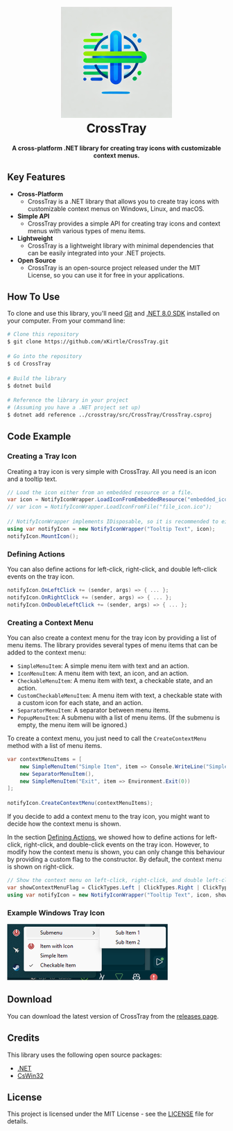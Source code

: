 ﻿<h1 align="center">
  <br>
  <a href="#">
    <img src="./media/CrossTray.png" alt="CrossTray" width="256">
  </a>
  <br>
  CrossTray
  <br>
</h1>

<h4 align="center">A cross-platform .NET library for creating tray icons with customizable context menus.</h4>

## Key Features

- **Cross-Platform**
  - CrossTray is a .NET library that allows you to create tray icons with customizable context menus on Windows, Linux, and macOS.
- **Simple API**
  - CrossTray provides a simple API for creating tray icons and context menus with various types of menu items.
- **Lightweight**
  - CrossTray is a lightweight library with minimal dependencies that can be easily integrated into your .NET projects.
- **Open Source**
  - CrossTray is an open-source project released under the MIT License, so you can use it for free in your applications.

## How To Use

To clone and use this library, you'll need [Git](https://git-scm.com) and [.NET 8.0 SDK](https://dotnet.microsoft.com/download/dotnet/8.0) installed on your computer. From your command line:

```bash
# Clone this repository
$ git clone https://github.com/xKirtle/CrossTray.git

# Go into the repository
$ cd CrossTray

# Build the library
$ dotnet build

# Reference the library in your project
# (Assuming you have a .NET project set up)
$ dotnet add reference ../crosstray/src/CrossTray/CrossTray.csproj
```
## Code Example

### Creating a Tray Icon
Creating a tray icon is very simple with CrossTray. All you need is an icon and a tooltip text.

```csharp
// Load the icon either from an embedded resource or a file.
var icon = NotifyIconWrapper.LoadIconFromEmbeddedResource("embedded_icon.ico", Assembly.GetExecutingAssembly());
// var icon = NotifyIconWrapper.LoadIconFromFile("file_icon.ico");

// NotifyIconWrapper implements IDisposable, so it is recommended to either use it within a using block or call Dispose() when you are done.
using var notifyIcon = new NotifyIconWrapper("Tooltip Text", icon);
notifyIcon.MountIcon();
```

### Defining Actions 

You can also define actions for left-click, right-click, and double left-click events on the tray icon.

```csharp
notifyIcon.OnLeftClick += (sender, args) => { ... };
notifyIcon.OnRightClick += (sender, args) => { ... };
notifyIcon.OnDoubleLeftClick += (sender, args) => { ... };
```

### Creating a Context Menu

You can also create a context menu for the tray icon by providing a list of menu items.
The library provides several types of menu items that can be added to the context menu:

- `SimpleMenuItem`: A simple menu item with text and an action.
- `IconMenuItem`: A menu item with text, an icon, and an action.
- `CheckableMenuItem`: A menu item with text, a checkable state, and an action.
- `CustomCheckableMenuItem`: A menu item with text, a checkable state with a custom icon for each state, and an action.
- `SeparatorMenuItem`: A separator between menu items.
- `PopupMenuItem`: A submenu with a list of menu items. (If the submenu is empty, the menu item will be ignored.)

To create a context menu, you just need to call the `CreateContextMenu` method with a list of menu items.

```csharp
var contextMenuItems = [
    new SimpleMenuItem("Simple Item", item => Console.WriteLine("Simple item clicked!")),
    new SeparatorMenuItem(),
    new SimpleMenuItem("Exit", item => Environment.Exit(0))
];

notifyIcon.CreateContextMenu(contextMenuItems);
```

If you decide to add a context menu to the tray icon, you might want to decide how the context menu is shown.

In the section <a href="#defining-actions">Defining Actions</a>, we showed how to define actions for left-click, right-click, and double-click events on the tray icon.
However, to modify how the context menu is shown, you can only change this behaviour by providing a custom flag to the constructor. By default, the context menu is shown on right-click.

```csharp
// Show the context menu on left-click, right-click, and double left-click.
var showContextMenuFlag = ClickTypes.Left | ClickTypes.Right | ClickTypes.DoubleLeft;
using var notifyIcon = new NotifyIconWrapper("Tooltip Text", icon, showContextMenuFlag);
```

### Example Windows Tray Icon

![Example Windows Tray Icon](media/ExampleTrayIcon.png)

## Download
You can download the latest version of CrossTray from the [releases page](https://github.com/xKirtle/CrossTray/releases).

## Credits
This library uses the following open source packages:

 - [.NET](https://dotnet.microsoft.com/)
 - [CsWin32](https://github.com/microsoft/CsWin32)

## License

This project is licensed under the MIT License - see the [LICENSE](LICENSE) file for details.